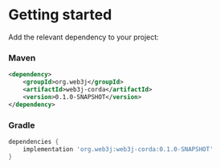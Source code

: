 Getting started
===============

Add the relevant dependency to your project:

### Maven

```xml
<dependency>
    <groupId>org.web3j</groupId>
    <artifactId>web3j-corda</artifactId>
    <version>0.1.0-SNAPSHOT</version>
</dependency>
```

### Gradle

```groovy
dependencies {
    implementation 'org.web3j:web3j-corda:0.1.0-SNAPSHOT'
}
```